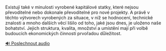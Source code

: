 
Existují také v minulosti vyrobené kapitálové statky, které nejsou převoditelné nebo dokonale převoditelné pro nové projekty. A právě v těchto výtvorech vyrobených za situace, v níž se hodnocení, technické znalosti a mnoho dalších věcí lišilo od toho, jaké jsou dnes, je uloženo naše bohatství. Jejich struktura, kvalita, množství a umístění mají při volbě budoucích ekonomických činností prvořadou důležitost.

[🔊 Poslechnout audio](/data/7-paragraphs/audio/chapter_143/para_003-Existuj-tak-v-minulosti-vyroben-kapitlov-stat.mp3)
